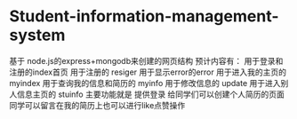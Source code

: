 # Student-information-management-system
基于 node.js的express+mongodb来创建的网页结构 
预计内容有：
用于登录和注册的index首页
用于注册的 resiger
用于显示error的error
用于进入我的主页的myindex
用于查询我的信息和简历的 myinfo
用于修改信息的 update
用于进入别人信息主页的 stuinfo
主要功能就是 提供登录 给同学们可以创建个人简历的页面 同学可以留言在我的简历上也可以进行like点赞操作
